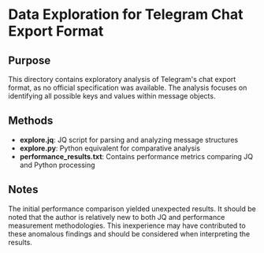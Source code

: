 # Data Exploration for Telegram Chat Export Format

## Purpose
This directory contains exploratory analysis of Telegram's chat export format, as no official specification was available. The analysis focuses on identifying all possible keys and values within message objects.

## Methods
- **explore.jq**: JQ script for parsing and analyzing message structures
- **explore.py**: Python equivalent for comparative analysis
- **performance_results.txt**: Contains performance metrics comparing JQ and Python processing

## Notes
The initial performance comparison yielded unexpected results. It should be noted that the author is relatively new to both JQ and performance measurement methodologies. This inexperience may have contributed to these anomalous findings and should be considered when interpreting the results.
